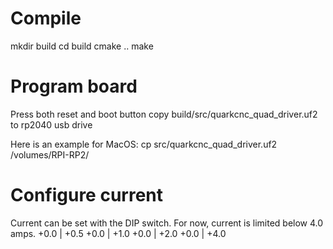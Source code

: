 # Compile
mkdir build
cd build
cmake ..
make

# Program board
Press both reset and boot button
copy build/src/quarkcnc_quad_driver.uf2 to rp2040 usb drive

Here is an example for MacOS:
cp src/quarkcnc_quad_driver.uf2 /volumes/RPI-RP2/

# Configure current
Current can be set with the DIP switch. For now, current is limited below 4.0 amps.
+0.0 | +0.5
+0.0 | +1.0
+0.0 | +2.0
+0.0 | +4.0
